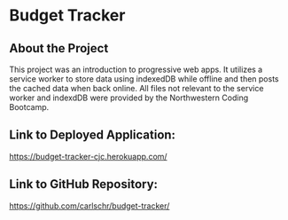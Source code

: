 # Budget Tracker

## About the Project
This project was an introduction to progressive web apps. It utilizes a service worker to store data using indexedDB while offline and then posts the cached data when back online. All files not relevant to the service worker and indexdDB were provided by the Northwestern Coding Bootcamp.

## Link to Deployed Application:
https://budget-tracker-cjc.herokuapp.com/

## Link to GitHub Repository:
https://github.com/carlschr/budget-tracker/

